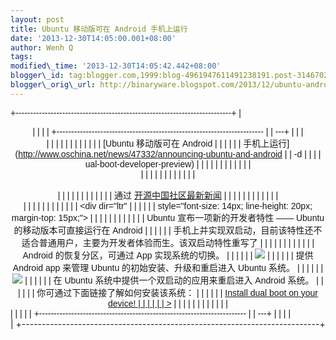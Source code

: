 ```yaml
--- 
layout: post 
title: Ubuntu 移动版可在 Android 手机上运行 
date: '2013-12-30T14:05:00.001+08:00' 
author: Wenh Q
tags:
modified\_time: '2013-12-30T14:05:42.442+08:00' 
blogger\_id: tag:blogger.com,1999:blog-4961947611491238191.post-3146702497627182247
blogger\_orig\_url: http://binaryware.blogspot.com/2013/12/ubuntu-android.html
---
```

<div dir="ltr">

<div class="gmail_quote">

<div style="font-family: Arial,sans-serif; width: 100%;">

+--------------------------------------------------------------------------+
| <div align="center">                                                     |
|                                                                          |
| +----------------------------------------------------------------------- |
| ---+                                                                     |
| | <div dir="ltr">                                                        |
|    |                                                                     |
| |                                                                        |
|    |                                                                     |
| | [Ubuntu 移动版可在 Android                                               | |
|                                                                          |
| | 手机上运行](http://www.oschina.net/news/47332/announcing-ubuntu-and-android |
| -d |                                                                     |
| | ual-boot-developer-preview)                                            |
|    |                                                                     |
| |                                                                        |
|    |                                                                     |
| | </div>                                                                 |
|    |                                                                     |
| |                                                                        |
|    |                                                                     |
| | <div style="margin-top: 15px;">                                        |
|    |                                                                     |
| |                                                                        |
|    |                                                                     |
| | 通过 [开源中国社区最新新闻](http://www.oschina.net/?from=rss)            | |
|                                                                          |
| |                                                                        |
|    |                                                                     |
| | </div>                                                                 |
|    |                                                                     |
| |                                                                        |
|    |                                                                     |
| | <div dir="ltr"                                                         |
|    |                                                                     |
| | style="font-size: 14px; line-height: 20px; margin-top: 15px;">         |
|    |                                                                     |
| |                                                                        |
|    |                                                                     |
| | Ubuntu 宣布一项新的开发者特性 —— Ubuntu 的移动版本可直接运行在 Android   | |
|                                                                          |
| | 手机上并实现双启动，目前该特性还不适合普通用户，主要为开发者体验而生。该双启动特性重写了 | |
|                                                                          |
| |                                                                        |
|    |                                                                     |
| | Android 的恢复分区，可通过 App 实现系统的切换。
                         | |
|                                                                          |
| | ![](http://static.oschina.net/uploads/img/201312/30075442_Iu2l.png)
   |
|    |                                                                     |
| | 提供 Android app 来管理 Ubuntu 的初始安装、升级和重启进入 Ubuntu 系统。
 | |
|                                                                          |
| | ![](http://static.oschina.net/uploads/img/201312/30075444_rEkH.png)
   |
|    |                                                                     |
| | 在 Ubuntu 系统中提供一个双启动的应用来重启进入 Android 系统。
           | |
|                                                                          |
| | 你可通过下面链接了解如何安装该系统：
                                    | |
|                                                                          |
| | [Install dual boot on your device!                                     |
|    |                                                                     |
| | &gt;](http://wiki.ubuntu.com/Touch/DualBootInstallation)               |
|    |                                                                     |
| |                                                                        |
|    |                                                                     |
| | </div>                                                                 |
|    |                                                                     |
| +----------------------------------------------------------------------- |
| ---+                                                                     |
|                                                                          |
| </div>                                                                   |
+--------------------------------------------------------------------------+

</div>

</div>




</div>
